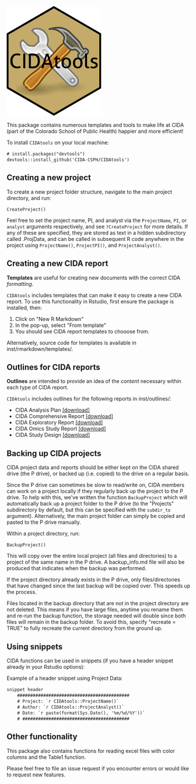 
<img src="inst/figures/CIDAtoolshex.png" alt="CIDAtools" width="259" height="300"/>

This package contains numerous templates and tools to make life at CIDA (part 
of the Colorado School of Public Health) happier and more efficient!

To install `CIDAtools` on your local machine:

```
# install.packages("devtools")
devtools::install_github('CIDA-CSPH/CIDAtools')
```

## Creating a new project

To create a new project folder structure, navigate to the main project directory, and run: 

```
CreateProject()
```

Feel free to set the project name, PI, and analyst via the `ProjectName`, `PI`, or `analyst`
arguments respectively, and see `?CreateProject` for more details. If any of these are
specified, they are stored as text in a hidden subdirectory called .ProjData, and can
be called in subsequent R code anywhere in the project using `ProjectName()`, `ProjectPI()`, and
`ProjectAnalyst()`. 

## Creating a new CIDA report

**Templates** are useful for creating new documents with the correct CIDA *formatting*.

`CIDAtools` includes templates that can make it easy to create a new CIDA report. 
To use this functionality in Rstudio, first ensure the package is installed, then: 

1) Click on "New R Markdown" 
2) In the pop-up, select "From template"
3) You should see CIDA report templates to chooose from. 

Alternatively, source code for templates is available in inst/rmarkdown/templates/. 


## Outlines for CIDA reports

**Outlines** are intended to provide an idea of the *content* necessary within each type of CIDA report. 

`CIDAtools` includes outlines for the following reports in inst/outlines/: 

- CIDA Analysis Plan [[download]](https://github.com/CIDA-CSPH/CIDAtools/raw/master/inst/outlines/CIDA%20Analysis%20Plan%20Outline.docx)
- CIDA Comprehensive Report [[download]](https://github.com/CIDA-CSPH/CIDAtools/raw/master/inst/outlines/CIDA%20Comprehensive%20Report%20Outline.docx)
- CIDA Exploratory Report [[download]](https://github.com/CIDA-CSPH/CIDAtools/raw/master/inst/outlines/CIDA%20Exploratory%20Report%20Outline.docx)
- CIDA Omics Study Report [[download]](https://github.com/CIDA-CSPH/CIDAtools/raw/master/inst/outlines/CIDA%20Omics%20Outline.docx)
- CIDA Study Design [[download]](https://github.com/CIDA-CSPH/CIDAtools/raw/master/inst/outlines/CIDA%20Study%20Design%20Outline.docx)

## Backing up CIDA projects 

CIDA project data and reports should be either kept on the CIDA shared drive (the P drive), or backed up (i.e. copied) to the drive on a regular basis. 

Since the P drive can sometimes be slow to read/write on, CIDA members can work on a project locally if they regularly back up the project to the P drive. To help with this, we've written the function `BackupProject` which will automatically back up a project folder to the P drive (to the "Projects" subdirectory by default, but this can be specified with the `subdir_to` argument). Alternatively, the main project folder can simply be copied and pasted to the P drive manually. 

Within a project directory, run:
```
BackupProject()
```

This will copy over the entire local project (all files and directories) to a project of the same name in the P drive. A backup_info.md file will also be produced that indicates when the backup was performed. 

If the project directory already exists in the P drive, only files/directories that have changed since the last backup will be copied over. This speeds up the process. 

Files located in the backup directory that are not in the project directory are not deleted. This means if you have large files, anytime you rename them and re-run the backup function, the storage needed will double since both files will remain in the backup folder. To avoid this, specify "recreate = TRUE" to fully recreate the current directory from the ground up. 

## Using snippets

CIDA functions can be used in snippets (if you have a header snippet already in your Rstudio options):

Example of a header snippet using Project Data:
```
snippet header
	###########################################
	# Project: `r CIDAtools::ProjectName()`
	# Author: `r CIDAtools::ProjectAnalyst()`
	# Date: `r paste(format(Sys.Date(), '%m/%d/%Y'))`
	# #########################################
```

## Other functionality 

This package also contains functions for reading excel files with color columns
and the Table1 function. 

Please feel free to file an issue request if you encounter errors or would like 
to request new features.  


